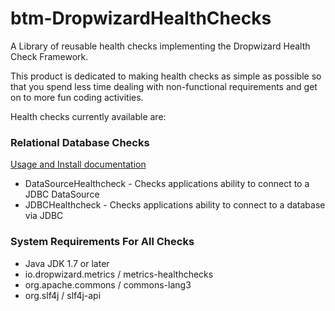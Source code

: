 # btm-DropwizardHealthChecks
A Library of reusable health checks implementing the Dropwizard Health Check Framework.

This product is dedicated to making health checks as simple as possible so that you spend less
time dealing with non-functional requirements and get on to more fun coding activities.

Health checks currently available are:
### Relational Database Checks ###
[Usage and Install documentation](btm-DropwizardHealthChecks-jdbc/README.md)

* DataSourceHealthcheck - Checks applications ability to connect to a JDBC DataSource
* JDBCHealthcheck - Checks applications ability to connect to a database via JDBC

### System Requirements For All Checks ###
* Java JDK 1.7 or later
* io.dropwizard.metrics / metrics-healthchecks
* org.apache.commons / commons-lang3
* org.slf4j / slf4j-api
 
